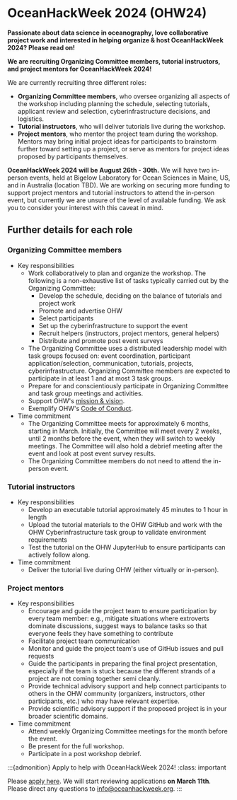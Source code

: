 # OceanHackWeek 2024 (OHW24)

**Passionate about data science in oceanography, love collaborative project work and interested in helping organize & host OceanHackWeek 2024? Please read on!**

**We are recruiting Organizing Committee members, tutorial instructors, and project mentors for OceanHackWeek 2024!**

We are currently recruiting three different roles:

- **Organizing Committee members**, who oversee organizing all aspects of the workshop including planning the schedule, selecting tutorials, applicant review and selection, cyberinfrastructure decisions, and logistics.
- **Tutorial instructors**, who will deliver tutorials live during the workshop.
- **Project mentors**, who mentor the project team during the workshop. Mentors may bring initial project ideas for participants to brainstorm further toward setting up a project, or serve as mentors for project ideas proposed by participants themselves.

**OceanHackWeek 2024 will be August 26th - 30th.** We will have two in-person events, held at Bigelow Laboratory for Ocean Sciences in Maine, US, and in Australia (location TBD). We are working on securing more funding to support project mentors and tutorial instructors to attend the in-person event, but currently we are unsure of the level of available funding. We ask you to consider your interest with this caveat in mind.

## Further details for each role

### Organizing Committee members

- Key responsibilities
  - Work collaboratively to plan and organize the workshop. The following is a non-exhaustive list of tasks typically carried out by the Organizing Committee:
    - Develop the schedule, deciding on the balance of tutorials and project work
    - Promote and advertise OHW
    - Select participants
    - Set up the cyberinfrastructure to support the event
    - Recruit helpers (instructors, project mentors, general helpers)
    - Distribute and promote post event surveys 
  - The Organizing Committee uses a distributed leadership model with task groups focused on: event coordination, participant application/selection, communication, tutorials, projects, cyberinfrastructure. Organizing Committee members are expected to participate in at least 1 and at most 3 task groups.
  - Prepare for and conscientiously participate in Organizing Committee and task group meetings and activities. 
  - Support OHW's [mission & vision](../about/index).
  - Exemplify OHW's [Code of Conduct](../about/code-of-conduct).
- Time commitment
  - The Organizing Committee meets for approximately 6 months, starting in March. Initially, the Committee will meet every 2 weeks, until 2 months before the event, when they will switch to weekly meetings. The Committee will also hold a debrief meeting after the event and look at post event survey results.
  - The Organizing Committee members do not need to attend the in-person event.

### Tutorial instructors

- Key responsibilities
  - Develop an executable tutorial approximately 45 minutes to 1 hour in length
  - Upload the tutorial materials to the OHW GitHub and work with the OHW Cyberinfrastructure task group to validate environment requirements
  - Test the tutorial on the OHW JupyterHub to ensure participants can actively follow along.
- Time commitment
  - Deliver the tutorial live during OHW (either virtually or in-person).

### Project mentors

- Key responsibilities
  - Encourage and guide the project team to ensure participation by every team member: e.g., mitigate situations where extroverts dominate discussions, suggest ways to balance tasks so that everyone feels they have something to contribute
  - Facilitate project team communication
  - Monitor and guide the project team's use of GitHub issues and pull requests
  - Guide the participants in preparing the final project presentation, especially if the team is stuck because the different strands of a project are not coming together semi cleanly.
  - Provide technical advisory support and help connect participants to others in the OHW community (organizers, instructors, other participants, etc.) who may have relevant expertise.
  - Provide scientific advisory support if the proposed project is in your broader scientific domains.
- Time commitment
  - Attend weekly Organizing Committee meetings for the month before the event.
  - Be present for the full workshop. 
  - Participate in a post workshop debrief.


:::{admonition} Apply to help with OceanHackWeek 2024!
:class: important

Please [apply here](https://share.hsforms.com/1wW5CSVglSJyqAyG_EV3vXwe5s09). We will start reviewing applications **on March 11th**. Please direct any questions to <a href="mailto:info@oceanhackweek.org" target="_blank">info@oceanhackweek.org</a>.
:::
